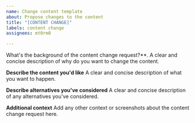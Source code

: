 ```yaml
---
name: Change content template
about: Propose changes to the content
title: "[CONTENT CHANGE]"
labels: content change
assignees: mt0rm0

---
```


What's the background of the content change request?**.
A clear and concise description of why do you want to change the content.

**Describe the content you'd like**
A clear and concise description of what you want to happen.

**Describe alternatives you've considered**
A clear and concise description of any alternatives you've considered.

**Additional context**
Add any other context or screenshots about the content change request here.
